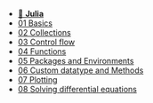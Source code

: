 - [🤹 **Julia**](/julia/)
- [01 Basics](01-basics.md)
- [02 Collections](02-collections.md)
- [03 Control flow](03-controlflow.md)
- [04 Functions](04-functions.md)
- [05 Packages and Environments](05-pkg.md)
- [06 Custom datatype and Methods]()
- [07 Plotting]()
- [08 Solving differential equations]()